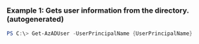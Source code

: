 ### Example 1: Gets user information from the directory. (autogenerated)
```powershell
PS C:\> Get-AzADUser -UserPrincipalName {UserPrincipalName}
```

